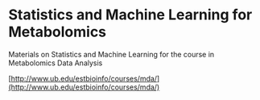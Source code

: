 # Statistics and Machine Learning for Metabolomics

Materials on Statistics and Machine Learning for the course in Metabolomics Data Analysis

[http://www.ub.edu/estbioinfo/courses/mda/](http://www.ub.edu/estbioinfo/courses/mda/)


